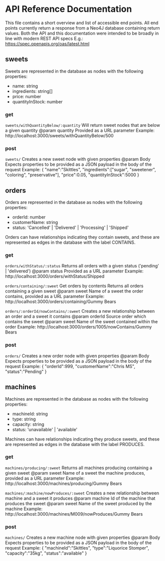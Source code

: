 # API Reference Documentation

This file contains a short overview and list of accessible end points.
All end points currently return a response from a Neo4J database containing return values.
Both the API and this documentation were intended to be broadly in line with modern REST API specs
E.g.: https://spec.openapis.org/oas/latest.html

## sweets

Sweets are represented in the database as nodes with the following properties:

- name: string
- ingredients: string[]
- price: number
- quantityInStock: number

### get

`sweets/withQuantityBelow/:quantity`
Will return sweet nodes that are below a given quantity
@param quantity <number> Provided as a URL parameter
Example: http://localhost:3000/sweets/withQuantityBelow/500

### post

`sweets/`
Creates a new sweet node with given properties
@param Body <JSON> Expects properties to be provided as a JSON payload in the body of the request
Example: { "name":"Skittles", "ingredients":["sugar", "sweetener", "coloring", "preservative"], "price":0.05, "quantityInStock":5000 }

## orders

Orders are represented in the database as nodes with the following properties:

- orderId: number
- customerName: string
- status: 'Cancelled' | 'Delivered' | 'Processing' | 'Shipped'

Orders can have relationships indicating they contain sweets, and these are represented as edges in the database with the label CONTAINS.

### get

`orders/withStatus/:status`
Returns all orders with a given status ('pending' | 'delivered')
@param status <string> Provided as a URL parameter
Example: http://localhost:3000/orders/withStatus/Shipped

`orders/containing/:sweet`
Get orders by contents
Returns all orders containing a given sweet
@param sweet <string> Name of a sweet the order contains, provided as a URL parameter
Example: http://localhost:3000/orders/containing/Gummy Bears

`orders/:orderId/nowContains/:sweet`
Creates a new relationship between an order and a sweet it contains
@param orderId <number> Source order which contains the sweet
@param sweet <string> Name of the sweet contained within the order
Example: http://localhost:3000/orders/1005/nowContains/Gummy Bears

### post

`orders/`
Creates a new order node with given properties
@param Body <JSON> Expects properties to be provided as a JSON payload in the body of the request
Example: { "orderId":999, "customerName":"Chris MS", "status":"Pending" }

## machines

Machines are represented in the database as nodes with the following properties:

- machineId: string
- type: string
- capacity: string
- status: 'unavailable' | 'available'

Machines can have relationships indicating they produce sweets, and these are represented as edges in the database with the label PRODUCES.

### get

`machines/producing/:sweet`
Returns all machines producing containing a given sweet
@param sweet <string> Name of a sweet the machine produces, provided as a URL parameter
Example: http://localhost:3000/machines/producing/Gummy Bears

`machines/:machine/nowProduces/:sweet`
Creates a new relationship between machine and a sweet it produces
@param machine <number> Id of the machine that produces the sweet
@param sweet <string> Name of the sweet produced by the machine
Example: http://localhost:3000/machines/M009/nowProduces/Gummy Bears

### post

`machines/`
Creates a new machine node with given properties
@param Body <JSON> Expects properties to be provided as a JSON payload in the body of the request
Example: { "machineId":"Skittles", "type":"Liquorice Stomper", "capacity":"35kg", "status":"available" }
